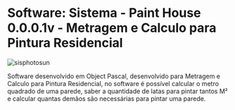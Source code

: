 # Software: Sistema - Paint House 0.0.0.1v - Metragem e Calculo para Pintura Residencial

![sisphotosun]()

Software desenvolvido em Object Pascal, desenvolvido para Metragem e Calculo para Pintura Residencial, no software é possível calcular o metro quadrado de uma parede, saber a quantidade de latas para pintar tantos M² e calcular quantas demãos são necessárias para pintar uma parede. 
